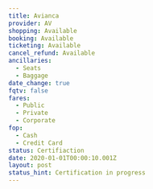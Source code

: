 ```yaml
---
title: Avianca
provider: AV
shopping: Available
booking: Available
ticketing: Available
cancel_refund: Available
ancillaries:
  - Seats
  - Baggage
date_change: true
fqtv: false
fares:
  - Public
  - Private
  - Corporate
fop:
  - Cash
  - Credit Card
status: Certifiaction
date: 2020-01-01T00:00:10.001Z
layout: post
status_hint: Certification in progress
---
```

